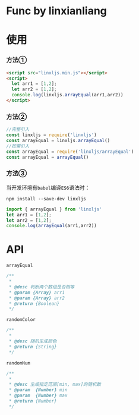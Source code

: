 # Func by linxianliang

# 使用
### 方法①
```html
<script src="linxljs.min.js"></script>
<script>
  let arr1 = [1,2];
  let arr2 = [1,2];
  console.log(linxljs.arrayEqual(arr1,arr2))
</script>
```

### 方法②
```javascript
//完整引入
const linxljs = require('linxljs')
const arrayEqual = linxljs.arrayEqual()
//按需引入
const arrayEqual = require('linxljs/arrayEqual')
const arrayEqual = arrayEqual()
```

### 方法③

当开发环境有`babel`编译`ES6`语法时：

`npm install --save-dev linxljs`
```javascript
import { arrayEqual } from 'linxljs'
let arr1 = [1,2];
let arr2 = [1,2];
console.log(arrayEqual(arr1,arr2))
```

# API
`arrayEqual`
```javascript
/**
 * 
 * @desc 判断两个数组是否相等
 * @param {Array} arr1 
 * @param {Array} arr2 
 * @return {Boolean}
 */
```

`randomColor`
```javascript
/**
 * 
 * @desc 随机生成颜色
 * @return {String} 
 */
```

`randomNum`
```javascript
/**
 * 
 * @desc 生成指定范围[min, max]的随机数
 * @param  {Number} min 
 * @param  {Number} max 
 * @return {Number} 
 */
```
